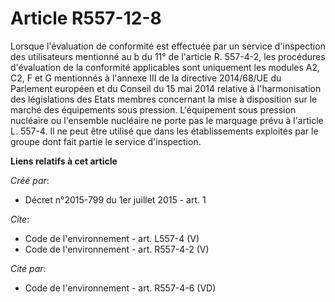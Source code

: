 # Article R557-12-8

Lorsque l'évaluation de conformité est effectuée par un service d'inspection des utilisateurs mentionné au b du 11° de
l'article R. 557-4-2, les procédures d'évaluation de la conformité applicables sont uniquement les modules A2, C2, F et G
mentionnés à l'annexe III de la directive 2014/68/UE du Parlement européen et du Conseil du 15 mai 2014 relative à
l'harmonisation des législations des Etats membres concernant la mise à disposition sur le marché des équipements sous
pression. L'équipement sous pression nucléaire ou l'ensemble nucléaire ne porte pas le marquage prévu à l'article L. 557-4.
Il ne peut être utilisé que dans les établissements exploités par le groupe dont fait partie le service d'inspection.

**Liens relatifs à cet article**

_Créé par_:

  - Décret n°2015-799 du 1er juillet 2015 - art. 1

_Cite_:

  - Code de l'environnement - art. L557-4 (V)
  - Code de l'environnement - art. R557-4-2 (V)

_Cité par_:

  - Code de l'environnement - art. R557-4-6 (VD)
